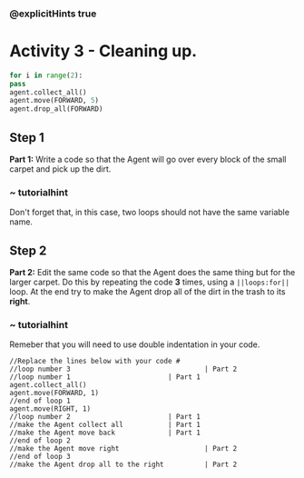 ### @explicitHints true
# Activity 3 - Cleaning up.

```python
for i in range(2):
pass
agent.collect_all()
agent.move(FORWARD, 5)
agent.drop_all(FORWARD)
```

## Step 1
**Part 1:** Write a code so that the Agent will go over every block of the small carpet and pick up the dirt.
### ~ tutorialhint 
Don't forget that, in this case, two loops should not have the same variable name.

## Step 2
**Part 2:** Edit the same code so that the Agent does the same thing but for the larger carpet. Do this by repeating the code **3** times,
using a `||loops:for||` loop. At the end try to make the Agent drop all of the dirt in the trash to its **right**. 
### ~ tutorialhint 
Remeber that you will need to use double indentation in your code.

```template
//Replace the lines below with your code #    
//loop number 3                                 | Part 2
//loop number 1                        | Part 1
agent.collect_all()
agent.move(FORWARD, 1)
//end of loop 1
agent.move(RIGHT, 1)
//loop number 2                        | Part 1
//make the Agent collect all           | Part 1  
//make the Agent move back             | Part 1  
//end of loop 2
//make the Agent move right                     | Part 2
//end of loop 3  
//make the Agent drop all to the right          | Part 2  
```
